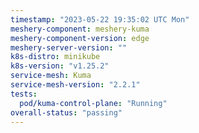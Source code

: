```yaml
---
timestamp: "2023-05-22 19:35:02 UTC Mon"
meshery-component: meshery-kuma
meshery-component-version: edge
meshery-server-version: ""
k8s-distro: minikube
k8s-version: "v1.25.2"
service-mesh: Kuma
service-mesh-version: "2.2.1"
tests:
  pod/kuma-control-plane: "Running"
overall-status: "passing"
---
```

